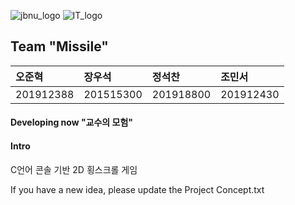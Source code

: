 ![jbnu_logo](https://user-images.githubusercontent.com/65169722/83265660-c2c8ee00-a1fc-11ea-8f67-d42cabce63a4.png) ![IT_logo](https://user-images.githubusercontent.com/65169722/83266051-4551ad80-a1fd-11ea-9776-3af3ad784981.PNG)


## Team "Missile"

| 오준혁 | 장우석 | 정석찬 | 조민서 |
:------------ | :-------------| :-------------| :-------------
| 201912388 | 201515300 | 201918800 |201912430 |



#### Developing now "교수의 모험"

#### Intro 
C언어 콘솔 기반 2D 횡스크롤 게임




If you have a new idea, please update the Project Concept.txt
